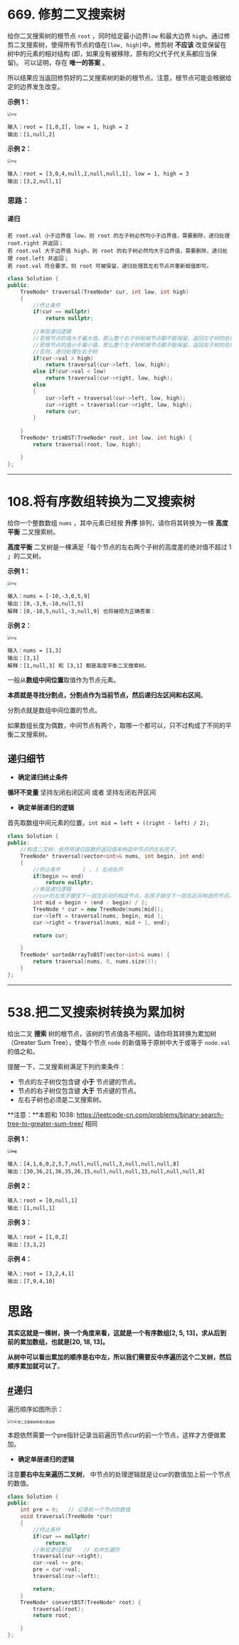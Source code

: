 # 669. 修剪二叉搜索树

给你二叉搜索树的根节点 `root` ，同时给定最小边界`low` 和最大边界 `high`。通过修剪二叉搜索树，使得所有节点的值在`[low, high]`中。修剪树 **不应该** 改变保留在树中的元素的相对结构 (即，如果没有被移除，原有的父代子代关系都应当保留)。 可以证明，存在 **唯一的答案** 。

所以结果应当返回修剪好的二叉搜索树的新的根节点。注意，根节点可能会根据给定的边界发生改变。

 

**示例 1：**

<img src="https://assets.leetcode.com/uploads/2020/09/09/trim1.jpg" alt="img" style="zoom:50%;" />

```
输入：root = [1,0,2], low = 1, high = 2
输出：[1,null,2]
```

**示例 2：**

<img src="https://assets.leetcode.com/uploads/2020/09/09/trim2.jpg" alt="img" style="zoom:50%;" />

```
输入：root = [3,0,4,null,2,null,null,1], low = 1, high = 3
输出：[3,2,null,1]
```



### 思路：

#### 递归

```
若 root.val 小于边界值 low，则 root 的左子树必然均小于边界值，需要删除，递归处理 root.right 并返回；
若 root.val 大于边界值 high，则 root 的右子树必然均大于边界值，需要删除，递归处理 root.left 并返回；
若 root.val 符合要求，则 root 可被保留，递归处理其左右节点并重新赋值即可。
```

```c++
class Solution {
public:
    TreeNode* traversal(TreeNode* cur, int low, int high)
    {
        //终止条件
        if(cur == nullptr)
            return nullptr;
        
        //单层递归逻辑
        //若根节点的值大于最大值，那么整个右子树和根节点都不能保留，返回左子树的处理结果
        //若根节点的值小于最小值，那么整个左子树和根节点都不能保留，返回右子树的处理结果
        //否则，递归处理左右子树
        if(cur->val > high)
            return traversal(cur->left, low, high);
        else if(cur->val < low)
            return traversal(cur->right, low, high);
        else
        {
            cur->left = traversal(cur->left, low, high);
            cur->right = traversal(cur->right, low, high);
            return cur;
        }
        
    }
    TreeNode* trimBST(TreeNode* root, int low, int high) {
        return traversal(root, low, high);

    }
};
```





------

# 108.将有序数组转换为二叉搜索树

给你一个整数数组 `nums` ，其中元素已经按 **升序** 排列，请你将其转换为一棵 **高度平衡** 二叉搜索树。

**高度平衡** 二叉树是一棵满足「每个节点的左右两个子树的高度差的绝对值不超过 1 」的二叉树。

 

**示例 1：**

<img src="https://assets.leetcode.com/uploads/2021/02/18/btree1.jpg" alt="img" style="zoom:50%;" />

```
输入：nums = [-10,-3,0,5,9]
输出：[0,-3,9,-10,null,5]
解释：[0,-10,5,null,-3,null,9] 也将被视为正确答案：
```

**示例 2：**

<img src="https://assets.leetcode.com/uploads/2021/02/18/btree.jpg" alt="img" style="zoom:50%;" />

```
输入：nums = [1,3]
输出：[3,1]
解释：[1,null,3] 和 [3,1] 都是高度平衡二叉搜索树。
```



一般从**数组中间位置**取值作为节点元素。


**本质就是寻找分割点，分割点作为当前节点，然后递归左区间和右区间**。

分割点就是数组中间位置的节点。

如果数组长度为偶数，中间节点有两个，取哪一个都可以，只不过构成了不同的平衡二叉搜索树。



## 递归细节


- **确定递归终止条件**

**循环不变量**  坚持左闭右闭区间 或者 坚持左闭右开区间

- **确定单层递归的逻辑**

首先取数组中间元素的位置，`int mid = left + ((right - left) / 2);`

```c++
class Solution {
public:
    //构造二叉树，依然用递归函数的返回值来构造中节点的左右孩子。
    TreeNode* traversal(vector<int>& nums, int begin, int end)
    {
        //终止条件       [ , ) 左闭右开
        if(begin >= end)
            return nullptr;
        //单层递归逻辑
        //cur的左孩子接住下一层左区间的构造节点，右孩子接住下一层右区间构造的节点。
        int mid = begin + (end - begin) / 2;
        TreeNode * cur = new TreeNode(nums[mid]);
        cur->left = traversal(nums, begin, mid );
        cur->right = traversal(nums, mid + 1, end);

        return cur;

    }
    TreeNode* sortedArrayToBST(vector<int>& nums) {
        return traversal(nums, 0, nums.size());
    }
};
```



------

#  538.把二叉搜索树转换为累加树

给出二叉 **搜索** 树的根节点，该树的节点值各不相同，请你将其转换为累加树（Greater Sum Tree），使每个节点 `node` 的新值等于原树中大于或等于 `node.val` 的值之和。

提醒一下，二叉搜索树满足下列约束条件：

- 节点的左子树仅包含键 **小于** 节点键的节点。
- 节点的右子树仅包含键 **大于** 节点键的节点。
- 左右子树也必须是二叉搜索树。

**注意：**本题和 1038: https://leetcode-cn.com/problems/binary-search-tree-to-greater-sum-tree/ 相同

 

**示例 1：**

**<img src="https://assets.leetcode-cn.com/aliyun-lc-upload/uploads/2019/05/03/tree.png" alt="img" style="zoom:50%;" />**

```
输入：[4,1,6,0,2,5,7,null,null,null,3,null,null,null,8]
输出：[30,36,21,36,35,26,15,null,null,null,33,null,null,null,8]
```

**示例 2：**

```
输入：root = [0,null,1]
输出：[1,null,1]
```

**示例 3：**

```
输入：root = [1,0,2]
输出：[3,3,2]
```

**示例 4：**

```
输入：root = [3,2,4,1]
输出：[7,9,4,10]
```





# 思路


**其实这就是一棵树，换一个角度来看，这就是一个有序数组[2, 5, 13]，求从后到前的累加数组，也就是[20, 18, 13]。**

**从树中可以看出累加的顺序是右中左，所以我们需要反中序遍历这个二叉树，然后顺序累加就可以了**。

## [#](https://www.programmercarl.com/0538.把二叉搜索树转换为累加树.html#递归)递归

遍历顺序如图所示：

<img src="https://code-thinking-1253855093.file.myqcloud.com/pics/20210204153440666.png" alt="538.把二叉搜索树转换为累加树" style="zoom:50%;" />

本题依然需要一个pre指针记录当前遍历节点cur的前一个节点，这样才方便做累加。



- **确定单层递归的逻辑**

注意**要右中左来遍历二叉树**， 中节点的处理逻辑就是让cur的数值加上前一个节点的数值。

```c++
class Solution {
public:
    int pre = 0;   // 记录前一个节点的数值
    void traversal(TreeNode *cur)
    {
        //终止条件
        if(cur == nullptr)
            return;
        //单层递归逻辑    // 右中左遍历
        traversal(cur->right);
        cur->val += pre;
        pre = cur->val;
        traversal(cur->left);

        return;
    }
    TreeNode* convertBST(TreeNode* root) {
        traversal(root);
        return root;

    }
};
```

